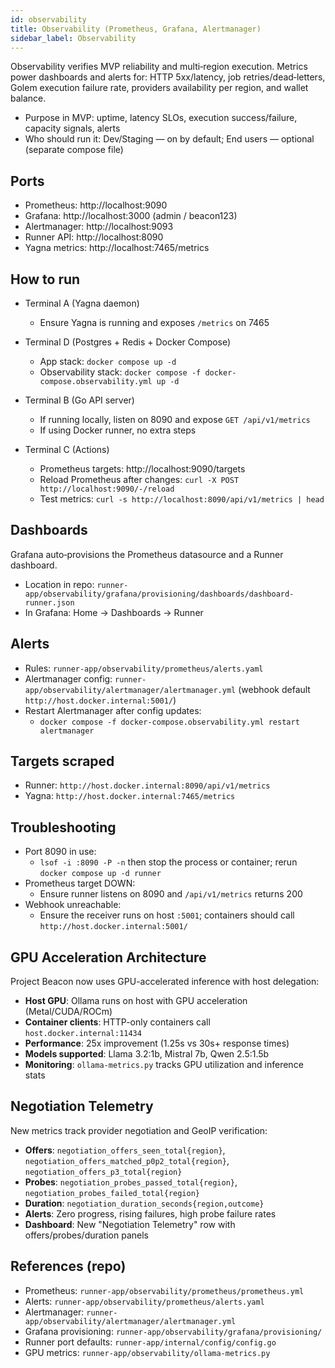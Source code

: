 ```yaml
---
id: observability
title: Observability (Prometheus, Grafana, Alertmanager)
sidebar_label: Observability
---
```


Observability verifies MVP reliability and multi‑region execution. Metrics power dashboards and alerts for: HTTP 5xx/latency, job retries/dead‑letters, Golem execution failure rate, providers availability per region, and wallet balance.

- Purpose in MVP: uptime, latency SLOs, execution success/failure, capacity signals, alerts
- Who should run it: Dev/Staging — on by default; End users — optional (separate compose file)

## Ports

- Prometheus: http://localhost:9090
- Grafana: http://localhost:3000 (admin / beacon123)
- Alertmanager: http://localhost:9093
- Runner API: http://localhost:8090
- Yagna metrics: http://localhost:7465/metrics

## How to run

- Terminal A (Yagna daemon)
  - Ensure Yagna is running and exposes `/metrics` on 7465

- Terminal D (Postgres + Redis + Docker Compose)
  - App stack: `docker compose up -d`
  - Observability stack: `docker compose -f docker-compose.observability.yml up -d`

- Terminal B (Go API server)
  - If running locally, listen on 8090 and expose `GET /api/v1/metrics`
  - If using Docker runner, no extra steps

- Terminal C (Actions)
  - Prometheus targets: http://localhost:9090/targets
  - Reload Prometheus after changes: `curl -X POST http://localhost:9090/-/reload`
  - Test metrics: `curl -s http://localhost:8090/api/v1/metrics | head`

## Dashboards

Grafana auto‑provisions the Prometheus datasource and a Runner dashboard.
- Location in repo: `runner-app/observability/grafana/provisioning/dashboards/dashboard-runner.json`
- In Grafana: Home → Dashboards → Runner

## Alerts

- Rules: `runner-app/observability/prometheus/alerts.yaml`
- Alertmanager config: `runner-app/observability/alertmanager/alertmanager.yml` (webhook default `http://host.docker.internal:5001/`)
- Restart Alertmanager after config updates:
  - `docker compose -f docker-compose.observability.yml restart alertmanager`

## Targets scraped

- Runner: `http://host.docker.internal:8090/api/v1/metrics`
- Yagna: `http://host.docker.internal:7465/metrics`

## Troubleshooting

- Port 8090 in use:
  - `lsof -i :8090 -P -n` then stop the process or container; rerun `docker compose up -d runner`
- Prometheus target DOWN:
  - Ensure runner listens on 8090 and `/api/v1/metrics` returns 200
- Webhook unreachable:
  - Ensure the receiver runs on host `:5001`; containers should call `http://host.docker.internal:5001/`

## GPU Acceleration Architecture

Project Beacon now uses GPU-accelerated inference with host delegation:

- **Host GPU**: Ollama runs on host with GPU acceleration (Metal/CUDA/ROCm)
- **Container clients**: HTTP-only containers call `host.docker.internal:11434`
- **Performance**: 25x improvement (1.25s vs 30s+ response times)
- **Models supported**: Llama 3.2:1b, Mistral 7b, Qwen 2.5:1.5b
- **Monitoring**: `ollama-metrics.py` tracks GPU utilization and inference stats

## Negotiation Telemetry

New metrics track provider negotiation and GeoIP verification:

- **Offers**: `negotiation_offers_seen_total{region}`, `negotiation_offers_matched_p0p2_total{region}`, `negotiation_offers_p3_total{region}`
- **Probes**: `negotiation_probes_passed_total{region}`, `negotiation_probes_failed_total{region}`
- **Duration**: `negotiation_duration_seconds{region,outcome}`
- **Alerts**: Zero progress, rising failures, high probe failure rates
- **Dashboard**: New "Negotiation Telemetry" row with offers/probes/duration panels

## References (repo)

- Prometheus: `runner-app/observability/prometheus/prometheus.yml`
- Alerts: `runner-app/observability/prometheus/alerts.yaml`
- Alertmanager: `runner-app/observability/alertmanager/alertmanager.yml`
- Grafana provisioning: `runner-app/observability/grafana/provisioning/`
- Runner port defaults: `runner-app/internal/config/config.go`
- GPU metrics: `runner-app/observability/ollama-metrics.py`
